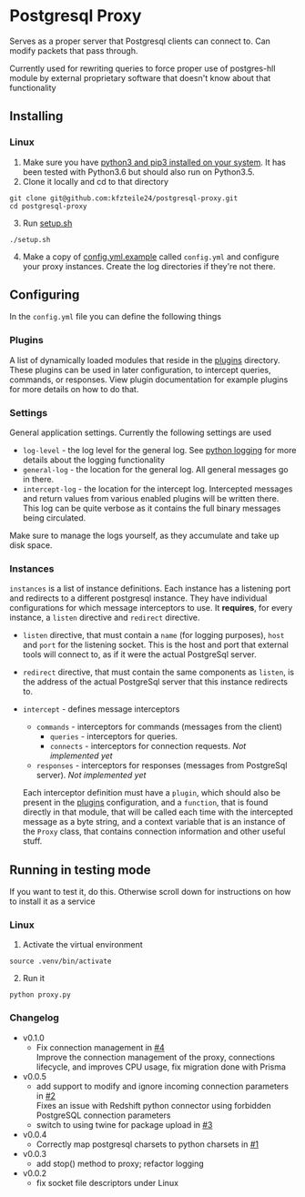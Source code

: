 # Postgresql Proxy

Serves as a proper server that Postgresql clients can connect to. Can modify packets that pass through.

Currently used for rewriting queries to force proper use of postgres-hll module by external proprietary software that doesn't know about that functionality

## Installing
### Linux
1. Make sure you have [python3 and pip3 installed on your system](https://stackoverflow.com/questions/6587507/how-to-install-pip-with-python-3#6587528). It has been tested with Python3.6 but should also run on Python3.5.
2. Clone it locally and cd to that directory
  ```
  git clone git@github.com:kfzteile24/postgresql-proxy.git
  cd postgresql-proxy
  ```
3. Run [setup.sh](setup.sh)
  ```
  ./setup.sh
  ```
4. Make a copy of [config.yml.example](config.yml.example) called `config.yml` and configure your proxy instances. Create the log directories if they're not there.

## Configuring
In the `config.yml` file you can define the following things
### Plugins
A list of dynamically loaded modules that reside in the [plugins](plugins) directory. These plugins can be used in later configuration, to intercept queries, commands, or responses. View plugin documentation for example plugins for more details on how to do that.
### Settings
General application settings. Currently the following settings are used
* `log-level` - the log level for the general log. See [python logging](https://docs.python.org/3.6/library/logging.html) for more details about the logging functionality
* `general-log` - the location for the general log. All general messages go in there.
* `intercept-log` - the location for the intercept log. Intercepted messages and return values from various enabled plugins will be written there. This log can be quite verbose as it contains the full binary messages being circulated.

Make sure to manage the logs yourself, as they accumulate and take up disk space.

### Instances
`instances` is a list of instance definitions. Each instance has a listening port and redirects to a different postgresql instance. They have individual configurations for which message interceptors to use. It **requires**, for every instance, a `listen` directive and `redirect` directive.
* `listen` directive, that must contain a `name` (for logging purposes), `host` and `port` for the listening socket. This is the host and port that external tools will connect to, as if it were the actual PostgreSql server.
* `redirect` directive, that must contain the same components as `listen`, is the address of the actual PostgreSql server that this instance redirects to.
* `intercept` - defines message interceptors
  * `commands` - interceptors for commands (messages from the client)
    * `queries` - interceptors for queries.
    * `connects` - interceptors for connection requests. *Not implemented yet*
  * `responses` - interceptors for responses (messages from PostgreSql server). *Not implemented yet*
  
  Each interceptor definition must have a `plugin`, which should also be present in the [plugins](#Plugins) configuration, and a `function`, that is found directly in that module, that will be called each time with the intercepted message as a byte string, and a context variable that is an instance of the `Proxy` class, that contains connection information and other useful stuff.

## Running in testing mode
If you want to test it, do this. Otherwise scroll down for instructions on how to install it as a service
### Linux
1. Activate the virtual environment
  ```
  source .venv/bin/activate
  ```
2. Run it
  ```
  python proxy.py
  ```

### Changelog

- v0.1.0
  - Fix connection management in [#4](https://github.com/localstack/postgresql-proxy/pull/4)  
  Improve the connection management of the proxy, connections lifecycle, and improves CPU usage, fix migration done with Prisma
- v0.0.5
  - add support to modify and ignore incoming connection parameters in [#2](https://github.com/localstack/postgresql-proxy/pull/2)  
    Fixes an issue with Redshift python connector using forbidden PostgreSQL connection parameters
  - switch to using twine for package upload in [#3](https://github.com/localstack/postgresql-proxy/pull/3)
- v0.0.4
  - Correctly map postgresql charsets to python charsets in [#1](https://github.com/localstack/postgresql-proxy/pull/1)
- v0.0.3
  - add stop() method to proxy; refactor logging
- v0.0.2
  - fix socket file descriptors under Linux